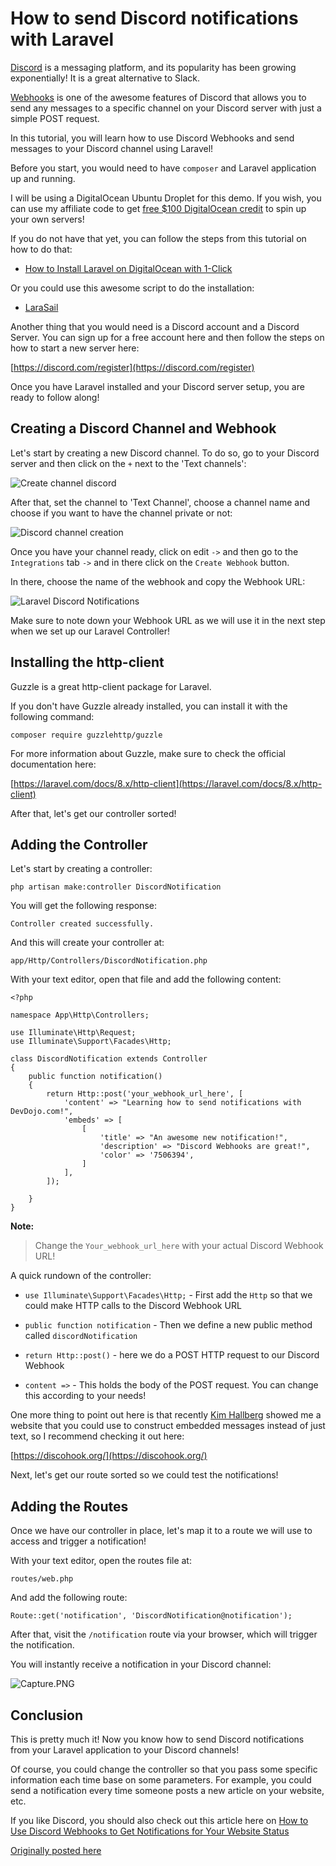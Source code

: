 # How to send Discord notifications with Laravel

[Discord](https://discord.com/) is a messaging platform, and its popularity has been growing exponentially! It is a great alternative to Slack.

[Webhooks](https://support.discord.com/hc/en-us/articles/228383668-Intro-to-Webhooks) is one of the awesome features of Discord that allows you to send any messages to a specific channel on your Discord server with just a simple POST request.

In this tutorial, you will learn how to use Discord Webhooks and send messages to your Discord channel using Laravel!

Before you start, you would need to have `composer` and Laravel application up and running.

I will be using a DigitalOcean Ubuntu Droplet for this demo. If you wish, you can use my affiliate code to get [free $100 DigitalOcean credit](https://m.do.co/c/2a9bba940f39) to spin up your own servers!

If you do not have that yet, you can follow the steps from this tutorial on how to do that:

* [How to Install Laravel on DigitalOcean with 1-Click](https://devdojo.com/bobbyiliev/how-to-install-laravel-on-digitalocean-with-1-click)

Or you could use this awesome script to do the installation:

* [LaraSail](https://devdojo.com/episode/laravel-on-digital-ocean-with-larasail)

Another thing that you would need is a Discord account and a Discord Server. You can sign up for a free account here and then follow the steps on how to start a new server here:

[https://discord.com/register](https://discord.com/register)

Once you have Laravel installed and your Discord server setup, you are ready to follow along!

## Creating a Discord Channel and Webhook

Let's start by creating a new Discord channel. To do so, go to your Discord server and then click on the `+` next to the 'Text channels':

![Create channel discord](https://imgur.com/pGUds5v.png)

After that, set the channel to 'Text Channel', choose a channel name and choose if you want to have the channel private or not:

![Discord channel creation](https://imgur.com/HkeUgaq.png)

Once you have your channel ready, click on edit `->` and then go to the `Integrations` tab `->` and in there click on the `Create Webhook` button.

In there, choose the name of the webhook and copy the Webhook URL:

![Laravel Discord Notifications](https://imgur.com/7cI0VyP.png)

Make sure to note down your Webhook URL as we will use it in the next step when we set up our Laravel Controller!

## Installing the http-client

Guzzle is a great http-client package for Laravel.

If you don't have Guzzle already installed, you can install it with the following command:

```
composer require guzzlehttp/guzzle
```

For more information about Guzzle, make sure to check the official documentation here:

[https://laravel.com/docs/8.x/http-client](https://laravel.com/docs/8.x/http-client)

After that, let's get our controller sorted!

## Adding the Controller

Let's start by creating a controller:

```
php artisan make:controller DiscordNotification
```

You will get the following response:

```
Controller created successfully.
```

And this will create your controller at:

```
app/Http/Controllers/DiscordNotification.php
```

With your text editor, open that file and add the following content:

```
<?php

namespace App\Http\Controllers;

use Illuminate\Http\Request;
use Illuminate\Support\Facades\Http;

class DiscordNotification extends Controller
{
    public function notification()
    {
        return Http::post('your_webhook_url_here', [
            'content' => "Learning how to send notifications with DevDojo.com!",
            'embeds' => [
                [
                    'title' => "An awesome new notification!",
                    'description' => "Discord Webhooks are great!",
                    'color' => '7506394',
                ]
            ],
        ]);

    }
}
```

**Note:**
> Change the `Your_webhook_url_here` with your actual Discord Webhook URL!

A quick rundown of the controller:

* `use Illuminate\Support\Facades\Http;` - First add the `Http` so that we could make HTTP calls to the Discord Webhook URL

* `public function notification` - Then we define a new public method called `discordNotification` 

* `return Http::post()` - here we do a POST HTTP request to our Discord Webhook

* `content =>` - This holds the body of the POST request. You can change this according to your needs!

One more thing to point out here is that recently [Kim Hallberg](https://devdojo.com/thinkverse) showed me a website that you could use to construct embedded messages instead of just text, so I recommend checking it out here:

[https://discohook.org/](https://discohook.org/)

Next, let's get our route sorted so we could test the notifications!

## Adding the Routes

Once we have our controller in place, let's map it to a route we will use to access and trigger a notification!

With your text editor, open the routes file at:

```
routes/web.php
```

And add the following route:

```
Route::get('notification', 'DiscordNotification@notification');
```

After that, visit the `/notification` route via your browser, which will trigger the notification.

You will instantly receive a notification in your Discord channel:

![Capture.PNG](https://cdn.devdojo.com/images/november2020/Capture.png)

## Conclusion

This is pretty much it! Now you know how to send Discord notifications from your Laravel application to your Discord channels!

Of course, you could change the controller so that you pass some specific information each time base on some parameters. For example, you could send a notification every time someone posts a new article on your website, etc.

If you like Discord, you should also check out this article here on [How to Use Discord Webhooks to Get Notifications for Your Website Status](https://www.digitalocean.com/community/tutorials/how-to-use-discord-webhooks-to-get-notifications-for-your-website-status-on-ubuntu-18-04)

[Originally posted here](https://devdojo.com/bobbyiliev/how-to-send-discord-notifications-with-laravel)